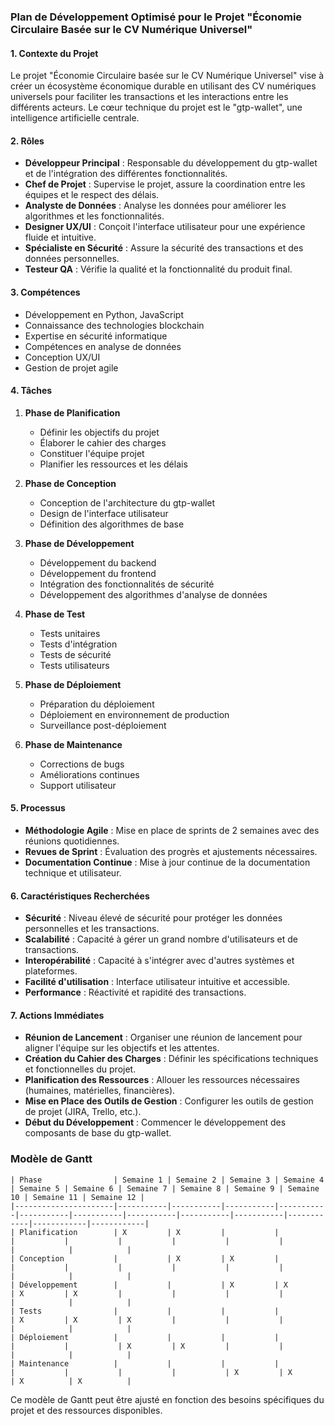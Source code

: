 ### Plan de Développement Optimisé pour le Projet "Économie Circulaire Basée sur le CV Numérique Universel"

#### 1. Contexte du Projet
Le projet "Économie Circulaire basée sur le CV Numérique Universel" vise à créer un écosystème économique durable en utilisant des CV numériques universels pour faciliter les transactions et les interactions entre les différents acteurs. Le cœur technique du projet est le "gtp-wallet", une intelligence artificielle centrale.

#### 2. Rôles
- **Développeur Principal** : Responsable du développement du gtp-wallet et de l'intégration des différentes fonctionnalités.
- **Chef de Projet** : Supervise le projet, assure la coordination entre les équipes et le respect des délais.
- **Analyste de Données** : Analyse les données pour améliorer les algorithmes et les fonctionnalités.
- **Designer UX/UI** : Conçoit l'interface utilisateur pour une expérience fluide et intuitive.
- **Spécialiste en Sécurité** : Assure la sécurité des transactions et des données personnelles.
- **Testeur QA** : Vérifie la qualité et la fonctionnalité du produit final.

#### 3. Compétences
- Développement en Python, JavaScript
- Connaissance des technologies blockchain
- Expertise en sécurité informatique
- Compétences en analyse de données
- Conception UX/UI
- Gestion de projet agile

#### 4. Tâches
1. **Phase de Planification**
   - Définir les objectifs du projet
   - Élaborer le cahier des charges
   - Constituer l'équipe projet
   - Planifier les ressources et les délais

2. **Phase de Conception**
   - Conception de l'architecture du gtp-wallet
   - Design de l'interface utilisateur
   - Définition des algorithmes de base

3. **Phase de Développement**
   - Développement du backend
   - Développement du frontend
   - Intégration des fonctionnalités de sécurité
   - Développement des algorithmes d'analyse de données

4. **Phase de Test**
   - Tests unitaires
   - Tests d'intégration
   - Tests de sécurité
   - Tests utilisateurs

5. **Phase de Déploiement**
   - Préparation du déploiement
   - Déploiement en environnement de production
   - Surveillance post-déploiement

6. **Phase de Maintenance**
   - Corrections de bugs
   - Améliorations continues
   - Support utilisateur

#### 5. Processus
- **Méthodologie Agile** : Mise en place de sprints de 2 semaines avec des réunions quotidiennes.
- **Revues de Sprint** : Évaluation des progrès et ajustements nécessaires.
- **Documentation Continue** : Mise à jour continue de la documentation technique et utilisateur.

#### 6. Caractéristiques Recherchées
- **Sécurité** : Niveau élevé de sécurité pour protéger les données personnelles et les transactions.
- **Scalabilité** : Capacité à gérer un grand nombre d'utilisateurs et de transactions.
- **Interopérabilité** : Capacité à s'intégrer avec d'autres systèmes et plateformes.
- **Facilité d'utilisation** : Interface utilisateur intuitive et accessible.
- **Performance** : Réactivité et rapidité des transactions.

#### 7. Actions Immédiates
- **Réunion de Lancement** : Organiser une réunion de lancement pour aligner l'équipe sur les objectifs et les attentes.
- **Création du Cahier des Charges** : Définir les spécifications techniques et fonctionnelles du projet.
- **Planification des Ressources** : Allouer les ressources nécessaires (humaines, matérielles, financières).
- **Mise en Place des Outils de Gestion** : Configurer les outils de gestion de projet (JIRA, Trello, etc.).
- **Début du Développement** : Commencer le développement des composants de base du gtp-wallet.

### Modèle de Gantt

```plaintext
| Phase                | Semaine 1 | Semaine 2 | Semaine 3 | Semaine 4 | Semaine 5 | Semaine 6 | Semaine 7 | Semaine 8 | Semaine 9 | Semaine 10 | Semaine 11 | Semaine 12 |
|----------------------|-----------|-----------|-----------|-----------|-----------|-----------|-----------|-----------|-----------|------------|------------|------------|
| Planification        | X         | X         |           |           |           |           |           |           |           |            |            |            |
| Conception           |           | X         | X         |           |           |           |           |           |           |            |            |            |
| Développement        |           |           | X         | X         | X         | X         |           |           |           |            |            |            |
| Tests                |           |           |           |           | X         | X         | X         |           |           |            |            |            |
| Déploiement          |           |           |           |           |           |           | X         | X         |           |            |            |            |
| Maintenance          |           |           |           |           |           |           |           |           | X         | X          | X          | X          |
```

Ce modèle de Gantt peut être ajusté en fonction des besoins spécifiques du projet et des ressources disponibles.